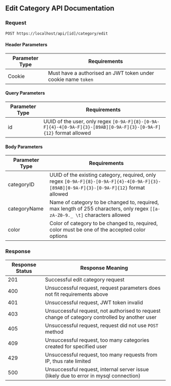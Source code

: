 
## Edit Category API Documentation

### Request

`POST https://localhost/api/[id]/category/edit`

#### Header Parameters

| Parameter Type | Requirements |
|----------------|--------------|
| Cookie | Must have a authorised an JWT token under cookie name `token` |

#### Query Parameters

| Parameter Type | Requirements |
|----------------|--------------|
| id | UUID of the user, only regex `[0-9A-F]{8}-[0-9A-F]{4}-4[0-9A-F]{3}-[89AB][0-9A-F]{3}-[0-9A-F]{12}` format allowed |

#### Body Parameters

| Parameter Type | Requirements |
|----------------|--------------|
| categoryID | UUID of the existing category, required, only regex `[0-9A-F]{8}-[0-9A-F]{4}-4[0-9A-F]{3}-[89AB][0-9A-F]{3}-[0-9A-F]{12}` format allowed |
| categoryName | Name of category to be changed to, required, max length of 255 characters, only regex `[[a-zA-Z0-9._ \t]` characters allowed |
| color | Color of category to be changed to, required, color must be one of the accepted color options |

### Response

| Response Status | Response Meaning |
|-|-|
| 201 | Successful edit category request |
| 400 | Unsuccessful request, request parameters does not fit requirements above |
| 401 | Unsuccessful request, JWT token invalid |
| 403 | Unsuccessful request, not authorised to request change of category controlled by another user |
| 405 | Unsuccessful request, request did not use `POST` method |
| 409 | Unsuccessful request, too many categories created for specified user |
| 429 | Unsuccessful request, too many requests from IP, thus rate limited |
| 500 | Unsuccessful request, internal server issue (likely due to error in mysql connection) |